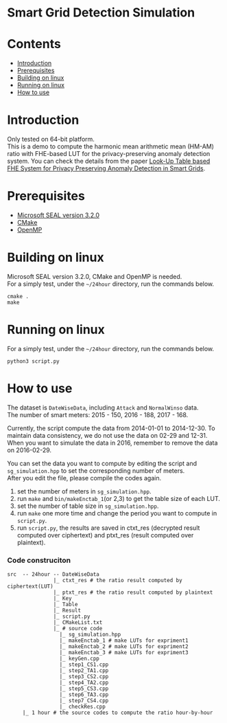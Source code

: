 # Smart Grid Detection Simulation

# Contents
- [Introduction](#introduction)
- [Prerequisites](#prerequisites)
- [Building on linux](#building-on-linux)
- [Running on linux](#running-on-linux)
- [How to use](#how-to-use)

# Introduction
Only tested on 64-bit platform.<br>
This is a demo to compute the harmonic mean arithmetic mean (HM-AM) ratio with FHE-based LUT for the privacy-preserving anomaly detection system.
You can check the details from the paper [Look-Up Table based FHE System for Privacy Preserving Anomaly Detection in Smart Grids](https://ieeexplore.ieee.org/document/9821108).<br>

# Prerequisites
- [Microsoft SEAL version 3.2.0](https://github.com/microsoft/SEAL)
- [CMake](https://cmake.org/)
- [OpenMP](https://www.openmp.org/)

# Building on linux
Microsoft SEAL version 3.2.0, CMake and OpenMP is needed.<br>
For a simply test, under the `~/24hour` directory, run the commands below.
```
cmake .
make
```

# Running on linux
For a simply test, under the `~/24hour` directory, run the commands below.
```
python3 script.py
```

# How to use
The dataset is `DateWiseData`, including `Attack` and `NormalWinso` data. <br>
The number of smart meters: 2015 - 150, 2016 - 188, 2017 - 168. <br>

Currently, the script compute the data from 2014-01-01 to 2014-12-30. To maintain data consistency, we do not use the data on 02-29 and 12-31. When you want to simulate the data in 2016, remember to remove the data on 2016-02-29.<br>

You can set the data you want to compute by editing the script and `sg_simulation.hpp` to set the corresponding number of meters.<br>
After you edit the file, please compile the codes again.<br>

1. set the number of meters in `sg_simulation.hpp`.
2. run `make` and `bin/makeEnctab_1`(or 2,3) to get the table size of each LUT.
3. set the number of table size in `sg_simulation.hpp`.
4. run `make` one more time and change the period you want to compute in `script.py`.
5. run `script.py`, the results are saved in ctxt_res (decrypted result computed over ciphertext) and ptxt_res (result computed over plaintext).

### Code construciton
```
src  -- 24hour -- DateWiseData
               |_ ctxt_res # the ratio result computed by ciphertext(LUT)
               |_ ptxt_res # the ratio result computed by plaintext
               |_ Key
               |_ Table
               |_ Result
               |_ script.py
               |_ CMakeList.txt
               |_ # source code
                 |_ sg_simulation.hpp
                 |_ makeEnctab_1 # make LUTs for expriment1
                 |_ makeEnctab_2 # make LUTs for expriment2
                 |_ makeEnctab_3 # make LUTs for expriment3
                 |_ keyGen.cpp
                 |_ step1_CS1.cpp
                 |_ step2_TA1.cpp
                 |_ step3_CS2.cpp
                 |_ step4_TA2.cpp
                 |_ step5_CS3.cpp
                 |_ step6_TA3.cpp
                 |_ step7_CS4.cpp
                 |_ checkRes.cpp
     |_ 1 hour # the source codes to compute the ratio hour-by-hour
```
